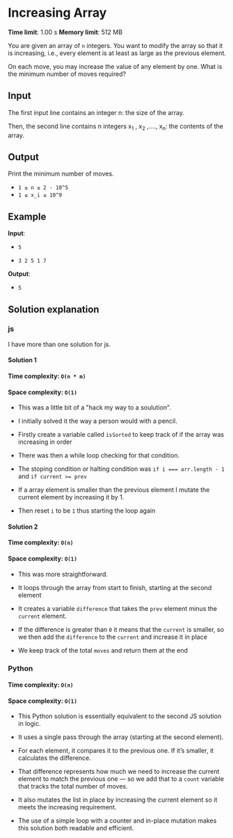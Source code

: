 # Increasing Array

**Time limit**: 1.00 s
**Memory limit**: 512 MB

You are given an array of `n` integers. You want to modify the array so that it is increasing, i.e., every element is at least as large as the previous element.

On each move, you may increase the value of any element by one. What is the minimum number of moves required?

## Input

The first input line contains an integer n: the size of the array.

Then, the second line contains n integers x<sub>1</sub>
, x<sub>2</sub> ,...., x<sub>n</sub>: the contents of the array.

## Output

Print the minimum number of moves.

- `1 ≤ n ≤ 2 · 10^5`
- `1 ≤ x_i ≤ 10^9`

## Example

**Input**:

- `5`

- `3 2 5 1 7`

**Output**:

- `5`

## Solution explanation

### js

I have more than one solution for js.

#### Solution 1

#### Time complexity: `O(n * m)`

#### Space complexity: `O(1)`

- This was a little bit of a "hack my way to a soulution".

- I initially solved it the way a person would with a pencil.

- Firstly create a variable called `isSorted` to keep track of if the array was increasing in order

- There was then a while loop checking for that condition.

- The stoping condition or halting condition was `if i === arr.length - 1` and `if current >= prev`

- If a array element is smaller than the previous element I mutate the current element by increasing it by 1.

- Then reset `i` to be `1` thus starting the loop again

#### Solution 2

#### Time complexity: `O(n)`

#### Space complexity: `O(1)`

- This was more straightforward.

- It loops through the array from start to finish, starting at the second element

- It creates a variable `difference` that takes the `prev` element minus the `current` element.

- If the difference is greater than `0` it means that the `current` is smaller, so we then add the `difference` to the `current` and increase it in place

- We keep track of the total `moves` and return them at the end

### Python

#### Time complexity: `O(n)`

#### Space complexity: `O(1)`

- This Python solution is essentially equivalent to the second JS solution in logic.

- It uses a single pass through the array (starting at the second element).

- For each element, it compares it to the previous one. If it’s smaller, it calculates the difference.

- That difference represents how much we need to increase the current element to match the previous one — so we add that to a `count` variable that tracks the total number of moves.

- It also mutates the list in place by increasing the current element so it meets the increasing requirement.

- The use of a simple loop with a counter and in-place mutation makes this solution both readable and efficient.
